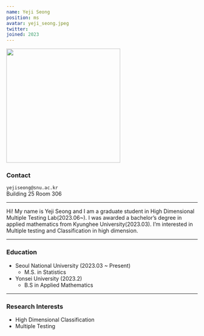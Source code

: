```yaml
---
name: Yeji Seong
position: ms
avatar: yeji_seong.jpeg
twitter:
joined: 2023
---
```


<img width="300" src="{{site.baseurl}}/images/people/{{page.avatar}}" data-action="zoom">

### Contact

<i class="fa fa-envelope-o"></i>  `yejiseong@snu.ac.kr`<br>
<i class="fa fa-building"></i> Building 25 Room 306 <br> 

<hr>

Hi! My name is Yeji Seong and I am a graduate student in High Dimensional Multiple Testing Lab(2023.06~). I was awarded a bachelor’s degree in applied mathematics from Kyunghee University(2023.03). I’m interested in Multiple testing and Classification in high dimension.

<hr>

### Education

* Seoul National University (2023.03 ~ Present)
    - M.S. in Statistics
* Yonsei University (2023.2)
    - B.S in Applied Mathematics

<hr>

### Research Interests

* High Dimensional Classification
* Multiple Testing